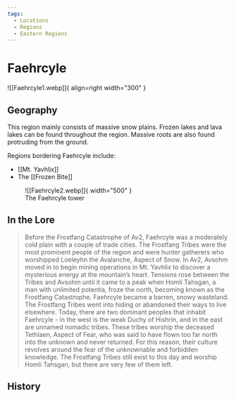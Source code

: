 ```yaml
---
tags:
  - Locations
  - Regions
  - Eastern Regions
---
```


# Faehrcyle

![[Faehrcyle1.webp]]{ align=right width="300" }

## Geography

This region mainly consists of massive snow plains. Frozen lakes and lava lakes can be found throughout the region. Massive roots are also found protruding from the ground.

Regions bordering Faehrcyle include:

- [[Mt. Yavhlix]]
- The [[Frozen Bite]]

<figure markdown>
  ![[Faehrcyle2.webp]]{ width="500" }
  <figcaption>The Faehrcyle tower</figcaption>
</figure>


## In the Lore

> Before the Frostfang Catastrophe of Av2, Faehrcyle was a moderately cold plain with a couple of trade cities. The Frostfang Tribes were the most prominent people of the region and were hunter gatherers who worshipped Loeleyhn the Avalanche, Aspect of Snow. In Av2, Avsohm moved in to begin mining operations in Mt. Yavhlix to discover a mysterious energy at the mountain’s heart. Tensions rose between the Tribes and Avsohm until it came to a peak when Homli Tahsgan, a man with unlimited potentia, froze the north, becoming known as the Frostfang Catastrophe. Faehrcyle became a barren, snowy wasteland. The Frostfang Tribes went into hiding or abandoned their ways to live elsewhere. Today, there are two dominant peoples that inhabit Faehrcyle - in the west is the weak Duchy of Hishrin, and in the east are unnamed nomadic tribes. These tribes worship the deceased Tethlaen, Aspect of Fear, who was said to have flown too far north into the unknown and never returned. For this reason, their culture revolves around the fear of the unknownable and forbidden knowledge. The Frostfang Tribes still exist to this day and worship Homli Tahsgan, but there are very few of them left.

## History

